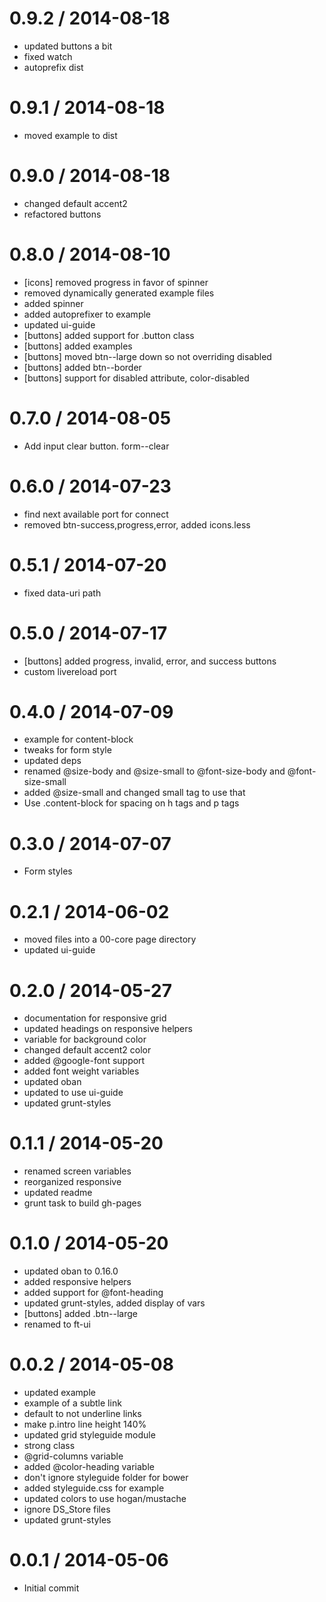 
0.9.2 / 2014-08-18 
==================

  * updated buttons a bit
  * fixed watch
  * autoprefix dist

0.9.1 / 2014-08-18 
==================

  * moved example to dist

0.9.0 / 2014-08-18 
==================

  * changed default accent2
  * refactored buttons

0.8.0 / 2014-08-10 
==================

  * [icons] removed progress in favor of spinner
  * removed dynamically generated example files
  * added spinner
  * added autoprefixer to example
  * updated ui-guide
  * [buttons] added support for .button class
  * [buttons] added examples
  * [buttons] moved btn--large down so not overriding disabled
  * [buttons] added btn--border
  * [buttons] support for disabled attribute, color-disabled

0.7.0 / 2014-08-05 
==================

  * Add input clear button.  form--clear

0.6.0 / 2014-07-23 
==================

  * find next available port for connect
  * removed btn-success,progress,error, added icons.less

0.5.1 / 2014-07-20 
==================

  * fixed data-uri path

0.5.0 / 2014-07-17 
==================

  * [buttons] added progress, invalid, error, and success buttons
  * custom livereload port

0.4.0 / 2014-07-09 
==================

  * example for content-block
  * tweaks for form style
  * updated deps
  * renamed @size-body and @size-small to @font-size-body and @font-size-small
  * added @size-small and changed small tag to use that
  * Use .content-block for spacing on h tags and p tags

0.3.0 / 2014-07-07 
==================

  * Form styles

0.2.1 / 2014-06-02 
==================

  * moved files into a 00-core page directory
  * updated ui-guide

0.2.0 / 2014-05-27 
==================

  * documentation for responsive grid
  * updated headings on responsive helpers
  * variable for background color
  * changed default accent2 color
  * added @google-font support
  * added font weight variables
  * updated oban
  * updated to use ui-guide
  * updated grunt-styles

0.1.1 / 2014-05-20 
==================

  * renamed screen variables
  * reorganized responsive
  * updated readme
  * grunt task to build gh-pages

0.1.0 / 2014-05-20 
==================

  * updated oban to 0.16.0
  * added responsive helpers
  * added support for @font-heading
  * updated grunt-styles, added display of vars
  * [buttons] added .btn--large
  * renamed to ft-ui

0.0.2 / 2014-05-08 
==================

  * updated example
  * example of a subtle link
  * default to not underline links
  * make p.intro line height 140%
  * updated grid styleguide module
  * strong class
  * @grid-columns variable
  * added @color-heading variable
  * don't ignore styleguide folder for bower
  * added styleguide.css for example
  * updated colors to use hogan/mustache
  * ignore DS_Store files
  * updated grunt-styles

0.0.1 / 2014-05-06 
==================

  * Initial commit
